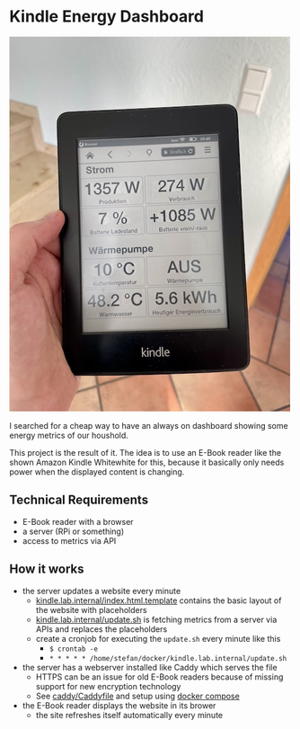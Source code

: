 # Kindle Energy Dashboard

![Amazon Kindle Paperwhite](photo.jpeg "Amazon Kindle Paperwhite")

I searched for a cheap way to have an always on dashboard showing some energy metrics of our houshold.

This project is the result of it. The idea is to use an E-Book reader like the shown Amazon Kindle Whitewhite for this, because it basically only needs power when the displayed content is changing.

## Technical Requirements
- E-Book reader with a browser
- a server (RPi or something)
- access to metrics via API
  
## How it works
- the server updates a website every minute
  - [kindle.lab.internal/index.html.template](kindle.lab.internal/index.html.template) contains the basic layout of the website with placeholders
  - [kindle.lab.internal/update.sh](kindle.lab.internal/update.sh) is fetching metrics from a server via APIs and replaces the placeholders
  - create a cronjob for executing the `update.sh` every minute like this
    - `$ crontab -e`
    - `* * * * * /home/stefan/docker/kindle.lab.internal/update.sh`
- the server has a webserver installed like Caddy which serves the file
  - HTTPS can be an issue for old E-Book readers because of missing support for new encryption technology
  - See [caddy/Caddyfile](caddy/Caddyfile) and setup using [docker compose](docker-compose.yml)
- the E-Book reader displays the website in its brower
  - the site refreshes itself automatically every minute